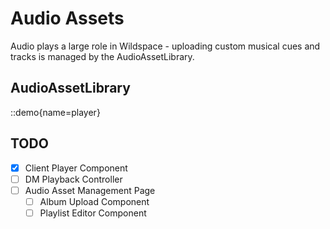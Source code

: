 # Audio Assets

Audio plays a large role in Wildspace - uploading custom musical cues and tracks
is managed by the AudioAssetLibrary.

## AudioAssetLibrary

::demo{name=player}

## TODO

 - [X] Client Player Component
 - [ ] DM Playback Controller
 - [ ] Audio Asset Management Page
    - [ ] Album Upload Component
    - [ ] Playlist Editor Component
